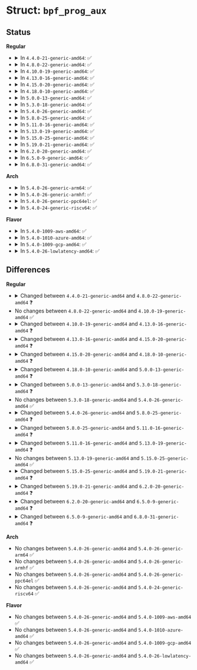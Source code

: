 # Struct: <code>bpf_prog_aux</code>

## Status
<b>Regular</b>
<ul>
<li>
<details>
<summary>In <code>4.4.0-21-generic-amd64</code>: ✅</summary>

```c
struct bpf_prog_aux {
    atomic_t refcnt;
    u32 used_map_cnt;
    const struct bpf_verifier_ops * ops;
    struct bpf_map * * used_maps;
    struct bpf_prog * prog;
    struct user_struct * user;
    struct work_struct work;
    struct callback_head rcu;
}
```
</details>
</li>
<li>
<details>
<summary>In <code>4.8.0-22-generic-amd64</code>: ✅</summary>

```c
struct bpf_prog_aux {
    atomic_t refcnt;
    u32 used_map_cnt;
    u32 max_ctx_offset;
    const struct bpf_verifier_ops * ops;
    struct bpf_map * * used_maps;
    struct bpf_prog * prog;
    struct user_struct * user;
    struct work_struct work;
    struct callback_head rcu;
}
```
</details>
</li>
<li>
<details>
<summary>In <code>4.10.0-19-generic-amd64</code>: ✅</summary>

```c
struct bpf_prog_aux {
    atomic_t refcnt;
    u32 used_map_cnt;
    u32 max_ctx_offset;
    const struct bpf_verifier_ops * ops;
    struct bpf_map * * used_maps;
    struct bpf_prog * prog;
    struct user_struct * user;
    struct work_struct work;
    struct callback_head rcu;
}
```
</details>
</li>
<li>
<details>
<summary>In <code>4.13.0-16-generic-amd64</code>: ✅</summary>

```c
struct bpf_prog_aux {
    atomic_t refcnt;
    u32 used_map_cnt;
    u32 max_ctx_offset;
    u32 stack_depth;
    u32 id;
    struct latch_tree_node ksym_tnode;
    struct list_head ksym_lnode;
    const struct bpf_verifier_ops * ops;
    struct bpf_map * * used_maps;
    struct bpf_prog * prog;
    struct user_struct * user;
    struct work_struct work;
    struct callback_head rcu;
}
```
</details>
</li>
<li>
<details>
<summary>In <code>4.15.0-20-generic-amd64</code>: ✅</summary>

```c
struct bpf_prog_aux {
    atomic_t refcnt;
    u32 used_map_cnt;
    u32 max_ctx_offset;
    u32 stack_depth;
    u32 id;
    struct latch_tree_node ksym_tnode;
    struct list_head ksym_lnode;
    const struct bpf_prog_ops * ops;
    struct bpf_map * * used_maps;
    struct bpf_prog * prog;
    struct user_struct * user;
    u64 load_time;
    char[16] name;
    void * security;
    struct bpf_dev_offload * offload;
    struct work_struct work;
    struct callback_head rcu;
}
```
</details>
</li>
<li>
<details>
<summary>In <code>4.18.0-10-generic-amd64</code>: ✅</summary>

```c
struct bpf_prog_aux {
    atomic_t refcnt;
    u32 used_map_cnt;
    u32 max_ctx_offset;
    u32 stack_depth;
    u32 id;
    u32 func_cnt;
    bool offload_requested;
    struct bpf_prog * * func;
    void * jit_data;
    struct latch_tree_node ksym_tnode;
    struct list_head ksym_lnode;
    const struct bpf_prog_ops * ops;
    struct bpf_map * * used_maps;
    struct bpf_prog * prog;
    struct user_struct * user;
    u64 load_time;
    char[16] name;
    void * security;
    struct bpf_prog_offload * offload;
    struct work_struct work;
    struct callback_head rcu;
}
```
</details>
</li>
<li>
<details>
<summary>In <code>5.0.0-13-generic-amd64</code>: ✅</summary>

```c
struct bpf_prog_aux {
    atomic_t refcnt;
    u32 used_map_cnt;
    u32 max_ctx_offset;
    u32 max_pkt_offset;
    u32 stack_depth;
    u32 id;
    u32 func_cnt;
    u32 func_idx;
    bool offload_requested;
    struct bpf_prog * * func;
    void * jit_data;
    struct latch_tree_node ksym_tnode;
    struct list_head ksym_lnode;
    const struct bpf_prog_ops * ops;
    struct bpf_map * * used_maps;
    struct bpf_prog * prog;
    struct user_struct * user;
    u64 load_time;
    struct bpf_map *[2] cgroup_storage;
    char[16] name;
    void * security;
    struct bpf_prog_offload * offload;
    struct btf * btf;
    struct bpf_func_info * func_info;
    struct bpf_line_info * linfo;
    void * * jited_linfo;
    u32 func_info_cnt;
    u32 nr_linfo;
    u32 linfo_idx;
    struct work_struct work;
    struct callback_head rcu;
}
```
</details>
</li>
<li>
<details>
<summary>In <code>5.3.0-18-generic-amd64</code>: ✅</summary>

```c
struct bpf_prog_aux {
    atomic_t refcnt;
    u32 used_map_cnt;
    u32 max_ctx_offset;
    u32 max_pkt_offset;
    u32 max_tp_access;
    u32 stack_depth;
    u32 id;
    u32 func_cnt;
    u32 func_idx;
    bool verifier_zext;
    bool offload_requested;
    struct bpf_prog * * func;
    void * jit_data;
    struct latch_tree_node ksym_tnode;
    struct list_head ksym_lnode;
    const struct bpf_prog_ops * ops;
    struct bpf_map * * used_maps;
    struct bpf_prog * prog;
    struct user_struct * user;
    u64 load_time;
    struct bpf_map *[2] cgroup_storage;
    char[16] name;
    void * security;
    struct bpf_prog_offload * offload;
    struct btf * btf;
    struct bpf_func_info * func_info;
    struct bpf_line_info * linfo;
    void * * jited_linfo;
    u32 func_info_cnt;
    u32 nr_linfo;
    u32 linfo_idx;
    struct bpf_prog_stats * stats;
    struct work_struct work;
    struct callback_head rcu;
}
```
</details>
</li>
<li>
<details>
<summary>In <code>5.4.0-26-generic-amd64</code>: ✅</summary>

```c
struct bpf_prog_aux {
    atomic_t refcnt;
    u32 used_map_cnt;
    u32 max_ctx_offset;
    u32 max_pkt_offset;
    u32 max_tp_access;
    u32 stack_depth;
    u32 id;
    u32 func_cnt;
    u32 func_idx;
    bool verifier_zext;
    bool offload_requested;
    struct bpf_prog * * func;
    void * jit_data;
    struct latch_tree_node ksym_tnode;
    struct list_head ksym_lnode;
    const struct bpf_prog_ops * ops;
    struct bpf_map * * used_maps;
    struct bpf_prog * prog;
    struct user_struct * user;
    u64 load_time;
    struct bpf_map *[2] cgroup_storage;
    char[16] name;
    void * security;
    struct bpf_prog_offload * offload;
    struct btf * btf;
    struct bpf_func_info * func_info;
    struct bpf_line_info * linfo;
    void * * jited_linfo;
    u32 func_info_cnt;
    u32 nr_linfo;
    u32 linfo_idx;
    struct bpf_prog_stats * stats;
    struct work_struct work;
    struct callback_head rcu;
}
```
</details>
</li>
<li>
<details>
<summary>In <code>5.8.0-25-generic-amd64</code>: ✅</summary>

```c
struct bpf_prog_aux {
    atomic64_t refcnt;
    u32 used_map_cnt;
    u32 max_ctx_offset;
    u32 max_pkt_offset;
    u32 max_tp_access;
    u32 stack_depth;
    u32 id;
    u32 func_cnt;
    u32 func_idx;
    u32 attach_btf_id;
    u32 ctx_arg_info_size;
    const struct bpf_ctx_arg_aux * ctx_arg_info;
    struct bpf_prog * linked_prog;
    bool verifier_zext;
    bool offload_requested;
    bool attach_btf_trace;
    bool func_proto_unreliable;
    enum bpf_tramp_prog_type trampoline_prog_type;
    struct bpf_trampoline * trampoline;
    struct hlist_node tramp_hlist;
    const struct btf_type * attach_func_proto;
    const char * attach_func_name;
    struct bpf_prog * * func;
    void * jit_data;
    struct bpf_jit_poke_descriptor * poke_tab;
    u32 size_poke_tab;
    struct bpf_ksym ksym;
    const struct bpf_prog_ops * ops;
    struct bpf_map * * used_maps;
    struct bpf_prog * prog;
    struct user_struct * user;
    u64 load_time;
    struct bpf_map *[2] cgroup_storage;
    char[16] name;
    void * security;
    struct bpf_prog_offload * offload;
    struct btf * btf;
    struct bpf_func_info * func_info;
    struct bpf_func_info_aux * func_info_aux;
    struct bpf_line_info * linfo;
    void * * jited_linfo;
    u32 func_info_cnt;
    u32 nr_linfo;
    u32 linfo_idx;
    u32 num_exentries;
    struct exception_table_entry * extable;
    struct bpf_prog_stats * stats;
    struct work_struct work;
    struct callback_head rcu;
}
```
</details>
</li>
<li>
<details>
<summary>In <code>5.11.0-16-generic-amd64</code>: ✅</summary>

```c
struct bpf_prog_aux {
    atomic64_t refcnt;
    u32 used_map_cnt;
    u32 max_ctx_offset;
    u32 max_pkt_offset;
    u32 max_tp_access;
    u32 stack_depth;
    u32 id;
    u32 func_cnt;
    u32 func_idx;
    u32 attach_btf_id;
    u32 ctx_arg_info_size;
    u32 max_rdonly_access;
    u32 max_rdwr_access;
    struct btf * attach_btf;
    const struct bpf_ctx_arg_aux * ctx_arg_info;
    struct mutex dst_mutex;
    struct bpf_prog * dst_prog;
    struct bpf_trampoline * dst_trampoline;
    enum bpf_prog_type saved_dst_prog_type;
    enum bpf_attach_type saved_dst_attach_type;
    bool verifier_zext;
    bool offload_requested;
    bool attach_btf_trace;
    bool func_proto_unreliable;
    bool sleepable;
    bool tail_call_reachable;
    struct hlist_node tramp_hlist;
    const struct btf_type * attach_func_proto;
    const char * attach_func_name;
    struct bpf_prog * * func;
    void * jit_data;
    struct bpf_jit_poke_descriptor * poke_tab;
    u32 size_poke_tab;
    struct bpf_ksym ksym;
    const struct bpf_prog_ops * ops;
    struct bpf_map * * used_maps;
    struct mutex used_maps_mutex;
    struct bpf_prog * prog;
    struct user_struct * user;
    u64 load_time;
    struct bpf_map *[2] cgroup_storage;
    char[16] name;
    void * security;
    struct bpf_prog_offload * offload;
    struct btf * btf;
    struct bpf_func_info * func_info;
    struct bpf_func_info_aux * func_info_aux;
    struct bpf_line_info * linfo;
    void * * jited_linfo;
    u32 func_info_cnt;
    u32 nr_linfo;
    u32 linfo_idx;
    u32 num_exentries;
    struct exception_table_entry * extable;
    struct bpf_prog_stats * stats;
    struct work_struct work;
    struct callback_head rcu;
}
```
</details>
</li>
<li>
<details>
<summary>In <code>5.13.0-19-generic-amd64</code>: ✅</summary>

```c
struct bpf_prog_aux {
    atomic64_t refcnt;
    u32 used_map_cnt;
    u32 used_btf_cnt;
    u32 max_ctx_offset;
    u32 max_pkt_offset;
    u32 max_tp_access;
    u32 stack_depth;
    u32 id;
    u32 func_cnt;
    u32 func_idx;
    u32 attach_btf_id;
    u32 ctx_arg_info_size;
    u32 max_rdonly_access;
    u32 max_rdwr_access;
    struct btf * attach_btf;
    const struct bpf_ctx_arg_aux * ctx_arg_info;
    struct mutex dst_mutex;
    struct bpf_prog * dst_prog;
    struct bpf_trampoline * dst_trampoline;
    enum bpf_prog_type saved_dst_prog_type;
    enum bpf_attach_type saved_dst_attach_type;
    bool verifier_zext;
    bool offload_requested;
    bool attach_btf_trace;
    bool func_proto_unreliable;
    bool sleepable;
    bool tail_call_reachable;
    struct hlist_node tramp_hlist;
    const struct btf_type * attach_func_proto;
    const char * attach_func_name;
    struct bpf_prog * * func;
    void * jit_data;
    struct bpf_jit_poke_descriptor * poke_tab;
    struct bpf_kfunc_desc_tab * kfunc_tab;
    u32 size_poke_tab;
    struct bpf_ksym ksym;
    const struct bpf_prog_ops * ops;
    struct bpf_map * * used_maps;
    struct mutex used_maps_mutex;
    struct btf_mod_pair * used_btfs;
    struct bpf_prog * prog;
    struct user_struct * user;
    u64 load_time;
    struct bpf_map *[2] cgroup_storage;
    char[16] name;
    void * security;
    struct bpf_prog_offload * offload;
    struct btf * btf;
    struct bpf_func_info * func_info;
    struct bpf_func_info_aux * func_info_aux;
    struct bpf_line_info * linfo;
    void * * jited_linfo;
    u32 func_info_cnt;
    u32 nr_linfo;
    u32 linfo_idx;
    u32 num_exentries;
    struct exception_table_entry * extable;
    struct work_struct work;
    struct callback_head rcu;
}
```
</details>
</li>
<li>
<details>
<summary>In <code>5.15.0-25-generic-amd64</code>: ✅</summary>

```c
struct bpf_prog_aux {
    atomic64_t refcnt;
    u32 used_map_cnt;
    u32 used_btf_cnt;
    u32 max_ctx_offset;
    u32 max_pkt_offset;
    u32 max_tp_access;
    u32 stack_depth;
    u32 id;
    u32 func_cnt;
    u32 func_idx;
    u32 attach_btf_id;
    u32 ctx_arg_info_size;
    u32 max_rdonly_access;
    u32 max_rdwr_access;
    struct btf * attach_btf;
    const struct bpf_ctx_arg_aux * ctx_arg_info;
    struct mutex dst_mutex;
    struct bpf_prog * dst_prog;
    struct bpf_trampoline * dst_trampoline;
    enum bpf_prog_type saved_dst_prog_type;
    enum bpf_attach_type saved_dst_attach_type;
    bool verifier_zext;
    bool offload_requested;
    bool attach_btf_trace;
    bool func_proto_unreliable;
    bool sleepable;
    bool tail_call_reachable;
    struct hlist_node tramp_hlist;
    const struct btf_type * attach_func_proto;
    const char * attach_func_name;
    struct bpf_prog * * func;
    void * jit_data;
    struct bpf_jit_poke_descriptor * poke_tab;
    struct bpf_kfunc_desc_tab * kfunc_tab;
    u32 size_poke_tab;
    struct bpf_ksym ksym;
    const struct bpf_prog_ops * ops;
    struct bpf_map * * used_maps;
    struct mutex used_maps_mutex;
    struct btf_mod_pair * used_btfs;
    struct bpf_prog * prog;
    struct user_struct * user;
    u64 load_time;
    struct bpf_map *[2] cgroup_storage;
    char[16] name;
    void * security;
    struct bpf_prog_offload * offload;
    struct btf * btf;
    struct bpf_func_info * func_info;
    struct bpf_func_info_aux * func_info_aux;
    struct bpf_line_info * linfo;
    void * * jited_linfo;
    u32 func_info_cnt;
    u32 nr_linfo;
    u32 linfo_idx;
    u32 num_exentries;
    struct exception_table_entry * extable;
    struct work_struct work;
    struct callback_head rcu;
}
```
</details>
</li>
<li>
<details>
<summary>In <code>5.19.0-21-generic-amd64</code>: ✅</summary>

```c
struct bpf_prog_aux {
    atomic64_t refcnt;
    u32 used_map_cnt;
    u32 used_btf_cnt;
    u32 max_ctx_offset;
    u32 max_pkt_offset;
    u32 max_tp_access;
    u32 stack_depth;
    u32 id;
    u32 func_cnt;
    u32 func_idx;
    u32 attach_btf_id;
    u32 ctx_arg_info_size;
    u32 max_rdonly_access;
    u32 max_rdwr_access;
    struct btf * attach_btf;
    const struct bpf_ctx_arg_aux * ctx_arg_info;
    struct mutex dst_mutex;
    struct bpf_prog * dst_prog;
    struct bpf_trampoline * dst_trampoline;
    enum bpf_prog_type saved_dst_prog_type;
    enum bpf_attach_type saved_dst_attach_type;
    bool verifier_zext;
    bool offload_requested;
    bool attach_btf_trace;
    bool func_proto_unreliable;
    bool sleepable;
    bool tail_call_reachable;
    bool xdp_has_frags;
    const struct btf_type * attach_func_proto;
    const char * attach_func_name;
    struct bpf_prog * * func;
    void * jit_data;
    struct bpf_jit_poke_descriptor * poke_tab;
    struct bpf_kfunc_desc_tab * kfunc_tab;
    struct bpf_kfunc_btf_tab * kfunc_btf_tab;
    u32 size_poke_tab;
    struct bpf_ksym ksym;
    const struct bpf_prog_ops * ops;
    struct bpf_map * * used_maps;
    struct mutex used_maps_mutex;
    struct btf_mod_pair * used_btfs;
    struct bpf_prog * prog;
    struct user_struct * user;
    u64 load_time;
    u32 verified_insns;
    struct bpf_map *[2] cgroup_storage;
    char[16] name;
    void * security;
    struct bpf_prog_offload * offload;
    struct btf * btf;
    struct bpf_func_info * func_info;
    struct bpf_func_info_aux * func_info_aux;
    struct bpf_line_info * linfo;
    void * * jited_linfo;
    u32 func_info_cnt;
    u32 nr_linfo;
    u32 linfo_idx;
    u32 num_exentries;
    struct exception_table_entry * extable;
    struct work_struct work;
    struct callback_head rcu;
}
```
</details>
</li>
<li>
<details>
<summary>In <code>6.2.0-20-generic-amd64</code>: ✅</summary>

```c
struct bpf_prog_aux {
    atomic64_t refcnt;
    u32 used_map_cnt;
    u32 used_btf_cnt;
    u32 max_ctx_offset;
    u32 max_pkt_offset;
    u32 max_tp_access;
    u32 stack_depth;
    u32 id;
    u32 func_cnt;
    u32 func_idx;
    u32 attach_btf_id;
    u32 ctx_arg_info_size;
    u32 max_rdonly_access;
    u32 max_rdwr_access;
    struct btf * attach_btf;
    const struct bpf_ctx_arg_aux * ctx_arg_info;
    struct mutex dst_mutex;
    struct bpf_prog * dst_prog;
    struct bpf_trampoline * dst_trampoline;
    enum bpf_prog_type saved_dst_prog_type;
    enum bpf_attach_type saved_dst_attach_type;
    bool verifier_zext;
    bool offload_requested;
    bool attach_btf_trace;
    bool func_proto_unreliable;
    bool sleepable;
    bool tail_call_reachable;
    bool xdp_has_frags;
    const struct btf_type * attach_func_proto;
    const char * attach_func_name;
    struct bpf_prog * * func;
    void * jit_data;
    struct bpf_jit_poke_descriptor * poke_tab;
    struct bpf_kfunc_desc_tab * kfunc_tab;
    struct bpf_kfunc_btf_tab * kfunc_btf_tab;
    u32 size_poke_tab;
    struct bpf_ksym ksym;
    const struct bpf_prog_ops * ops;
    struct bpf_map * * used_maps;
    struct mutex used_maps_mutex;
    struct btf_mod_pair * used_btfs;
    struct bpf_prog * prog;
    struct user_struct * user;
    u64 load_time;
    u32 verified_insns;
    int cgroup_atype;
    struct bpf_map *[2] cgroup_storage;
    char[16] name;
    void * security;
    struct bpf_prog_offload * offload;
    struct btf * btf;
    struct bpf_func_info * func_info;
    struct bpf_func_info_aux * func_info_aux;
    struct bpf_line_info * linfo;
    void * * jited_linfo;
    u32 func_info_cnt;
    u32 nr_linfo;
    u32 linfo_idx;
    u32 num_exentries;
    struct exception_table_entry * extable;
    struct work_struct work;
    struct callback_head rcu;
}
```
</details>
</li>
<li>
<details>
<summary>In <code>6.5.0-9-generic-amd64</code>: ✅</summary>

```c
struct bpf_prog_aux {
    atomic64_t refcnt;
    u32 used_map_cnt;
    u32 used_btf_cnt;
    u32 max_ctx_offset;
    u32 max_pkt_offset;
    u32 max_tp_access;
    u32 stack_depth;
    u32 id;
    u32 func_cnt;
    u32 func_idx;
    u32 attach_btf_id;
    u32 ctx_arg_info_size;
    u32 max_rdonly_access;
    u32 max_rdwr_access;
    struct btf * attach_btf;
    const struct bpf_ctx_arg_aux * ctx_arg_info;
    struct mutex dst_mutex;
    struct bpf_prog * dst_prog;
    struct bpf_trampoline * dst_trampoline;
    enum bpf_prog_type saved_dst_prog_type;
    enum bpf_attach_type saved_dst_attach_type;
    bool verifier_zext;
    bool dev_bound;
    bool offload_requested;
    bool attach_btf_trace;
    bool func_proto_unreliable;
    bool sleepable;
    bool tail_call_reachable;
    bool xdp_has_frags;
    const struct btf_type * attach_func_proto;
    const char * attach_func_name;
    struct bpf_prog * * func;
    void * jit_data;
    struct bpf_jit_poke_descriptor * poke_tab;
    struct bpf_kfunc_desc_tab * kfunc_tab;
    struct bpf_kfunc_btf_tab * kfunc_btf_tab;
    u32 size_poke_tab;
    struct bpf_ksym ksym;
    const struct bpf_prog_ops * ops;
    struct bpf_map * * used_maps;
    struct mutex used_maps_mutex;
    struct btf_mod_pair * used_btfs;
    struct bpf_prog * prog;
    struct user_struct * user;
    u64 load_time;
    u32 verified_insns;
    int cgroup_atype;
    struct bpf_map *[2] cgroup_storage;
    char[16] name;
    void * security;
    struct bpf_prog_offload * offload;
    struct btf * btf;
    struct bpf_func_info * func_info;
    struct bpf_func_info_aux * func_info_aux;
    struct bpf_line_info * linfo;
    void * * jited_linfo;
    u32 func_info_cnt;
    u32 nr_linfo;
    u32 linfo_idx;
    struct module * mod;
    u32 num_exentries;
    struct exception_table_entry * extable;
    struct work_struct work;
    struct callback_head rcu;
}
```
</details>
</li>
<li>
<details>
<summary>In <code>6.8.0-31-generic-amd64</code>: ✅</summary>

```c
struct bpf_prog_aux {
    atomic64_t refcnt;
    u32 used_map_cnt;
    u32 used_btf_cnt;
    u32 max_ctx_offset;
    u32 max_pkt_offset;
    u32 max_tp_access;
    u32 stack_depth;
    u32 id;
    u32 func_cnt;
    u32 real_func_cnt;
    u32 func_idx;
    u32 attach_btf_id;
    u32 ctx_arg_info_size;
    u32 max_rdonly_access;
    u32 max_rdwr_access;
    struct btf * attach_btf;
    const struct bpf_ctx_arg_aux * ctx_arg_info;
    struct mutex dst_mutex;
    struct bpf_prog * dst_prog;
    struct bpf_trampoline * dst_trampoline;
    enum bpf_prog_type saved_dst_prog_type;
    enum bpf_attach_type saved_dst_attach_type;
    bool verifier_zext;
    bool dev_bound;
    bool offload_requested;
    bool attach_btf_trace;
    bool attach_tracing_prog;
    bool func_proto_unreliable;
    bool sleepable;
    bool tail_call_reachable;
    bool xdp_has_frags;
    bool exception_cb;
    bool exception_boundary;
    const struct btf_type * attach_func_proto;
    const char * attach_func_name;
    struct bpf_prog * * func;
    void * jit_data;
    struct bpf_jit_poke_descriptor * poke_tab;
    struct bpf_kfunc_desc_tab * kfunc_tab;
    struct bpf_kfunc_btf_tab * kfunc_btf_tab;
    u32 size_poke_tab;
    struct bpf_ksym ksym;
    const struct bpf_prog_ops * ops;
    struct bpf_map * * used_maps;
    struct mutex used_maps_mutex;
    struct btf_mod_pair * used_btfs;
    struct bpf_prog * prog;
    struct user_struct * user;
    u64 load_time;
    u32 verified_insns;
    int cgroup_atype;
    struct bpf_map *[2] cgroup_storage;
    char[16] name;
    u64 (*)(u64, u64, u64, u64, u64) bpf_exception_cb;
    void * security;
    struct bpf_prog_offload * offload;
    struct btf * btf;
    struct bpf_func_info * func_info;
    struct bpf_func_info_aux * func_info_aux;
    struct bpf_line_info * linfo;
    void * * jited_linfo;
    u32 func_info_cnt;
    u32 nr_linfo;
    u32 linfo_idx;
    struct module * mod;
    u32 num_exentries;
    struct exception_table_entry * extable;
    struct work_struct work;
    struct callback_head rcu;
}
```
</details>
</li>
</ul>
<b>Arch</b>
<ul>
<li>
<details>
<summary>In <code>5.4.0-26-generic-arm64</code>: ✅</summary>

```c
struct bpf_prog_aux {
    atomic_t refcnt;
    u32 used_map_cnt;
    u32 max_ctx_offset;
    u32 max_pkt_offset;
    u32 max_tp_access;
    u32 stack_depth;
    u32 id;
    u32 func_cnt;
    u32 func_idx;
    bool verifier_zext;
    bool offload_requested;
    struct bpf_prog * * func;
    void * jit_data;
    struct latch_tree_node ksym_tnode;
    struct list_head ksym_lnode;
    const struct bpf_prog_ops * ops;
    struct bpf_map * * used_maps;
    struct bpf_prog * prog;
    struct user_struct * user;
    u64 load_time;
    struct bpf_map *[2] cgroup_storage;
    char[16] name;
    void * security;
    struct bpf_prog_offload * offload;
    struct btf * btf;
    struct bpf_func_info * func_info;
    struct bpf_line_info * linfo;
    void * * jited_linfo;
    u32 func_info_cnt;
    u32 nr_linfo;
    u32 linfo_idx;
    struct bpf_prog_stats * stats;
    struct work_struct work;
    struct callback_head rcu;
}
```
</details>
</li>
<li>
<details>
<summary>In <code>5.4.0-26-generic-armhf</code>: ✅</summary>

```c
struct bpf_prog_aux {
    atomic_t refcnt;
    u32 used_map_cnt;
    u32 max_ctx_offset;
    u32 max_pkt_offset;
    u32 max_tp_access;
    u32 stack_depth;
    u32 id;
    u32 func_cnt;
    u32 func_idx;
    bool verifier_zext;
    bool offload_requested;
    struct bpf_prog * * func;
    void * jit_data;
    struct latch_tree_node ksym_tnode;
    struct list_head ksym_lnode;
    const struct bpf_prog_ops * ops;
    struct bpf_map * * used_maps;
    struct bpf_prog * prog;
    struct user_struct * user;
    u64 load_time;
    struct bpf_map *[2] cgroup_storage;
    char[16] name;
    void * security;
    struct bpf_prog_offload * offload;
    struct btf * btf;
    struct bpf_func_info * func_info;
    struct bpf_line_info * linfo;
    void * * jited_linfo;
    u32 func_info_cnt;
    u32 nr_linfo;
    u32 linfo_idx;
    struct bpf_prog_stats * stats;
    struct work_struct work;
    struct callback_head rcu;
}
```
</details>
</li>
<li>
<details>
<summary>In <code>5.4.0-26-generic-ppc64el</code>: ✅</summary>

```c
struct bpf_prog_aux {
    atomic_t refcnt;
    u32 used_map_cnt;
    u32 max_ctx_offset;
    u32 max_pkt_offset;
    u32 max_tp_access;
    u32 stack_depth;
    u32 id;
    u32 func_cnt;
    u32 func_idx;
    bool verifier_zext;
    bool offload_requested;
    struct bpf_prog * * func;
    void * jit_data;
    struct latch_tree_node ksym_tnode;
    struct list_head ksym_lnode;
    const struct bpf_prog_ops * ops;
    struct bpf_map * * used_maps;
    struct bpf_prog * prog;
    struct user_struct * user;
    u64 load_time;
    struct bpf_map *[2] cgroup_storage;
    char[16] name;
    void * security;
    struct bpf_prog_offload * offload;
    struct btf * btf;
    struct bpf_func_info * func_info;
    struct bpf_line_info * linfo;
    void * * jited_linfo;
    u32 func_info_cnt;
    u32 nr_linfo;
    u32 linfo_idx;
    struct bpf_prog_stats * stats;
    struct work_struct work;
    struct callback_head rcu;
}
```
</details>
</li>
<li>
<details>
<summary>In <code>5.4.0-24-generic-riscv64</code>: ✅</summary>

```c
struct bpf_prog_aux {
    atomic_t refcnt;
    u32 used_map_cnt;
    u32 max_ctx_offset;
    u32 max_pkt_offset;
    u32 max_tp_access;
    u32 stack_depth;
    u32 id;
    u32 func_cnt;
    u32 func_idx;
    bool verifier_zext;
    bool offload_requested;
    struct bpf_prog * * func;
    void * jit_data;
    struct latch_tree_node ksym_tnode;
    struct list_head ksym_lnode;
    const struct bpf_prog_ops * ops;
    struct bpf_map * * used_maps;
    struct bpf_prog * prog;
    struct user_struct * user;
    u64 load_time;
    struct bpf_map *[2] cgroup_storage;
    char[16] name;
    void * security;
    struct bpf_prog_offload * offload;
    struct btf * btf;
    struct bpf_func_info * func_info;
    struct bpf_line_info * linfo;
    void * * jited_linfo;
    u32 func_info_cnt;
    u32 nr_linfo;
    u32 linfo_idx;
    struct bpf_prog_stats * stats;
    struct work_struct work;
    struct callback_head rcu;
}
```
</details>
</li>
</ul>
<b>Flavor</b>
<ul>
<li>
<details>
<summary>In <code>5.4.0-1009-aws-amd64</code>: ✅</summary>

```c
struct bpf_prog_aux {
    atomic_t refcnt;
    u32 used_map_cnt;
    u32 max_ctx_offset;
    u32 max_pkt_offset;
    u32 max_tp_access;
    u32 stack_depth;
    u32 id;
    u32 func_cnt;
    u32 func_idx;
    bool verifier_zext;
    bool offload_requested;
    struct bpf_prog * * func;
    void * jit_data;
    struct latch_tree_node ksym_tnode;
    struct list_head ksym_lnode;
    const struct bpf_prog_ops * ops;
    struct bpf_map * * used_maps;
    struct bpf_prog * prog;
    struct user_struct * user;
    u64 load_time;
    struct bpf_map *[2] cgroup_storage;
    char[16] name;
    void * security;
    struct bpf_prog_offload * offload;
    struct btf * btf;
    struct bpf_func_info * func_info;
    struct bpf_line_info * linfo;
    void * * jited_linfo;
    u32 func_info_cnt;
    u32 nr_linfo;
    u32 linfo_idx;
    struct bpf_prog_stats * stats;
    struct work_struct work;
    struct callback_head rcu;
}
```
</details>
</li>
<li>
<details>
<summary>In <code>5.4.0-1010-azure-amd64</code>: ✅</summary>

```c
struct bpf_prog_aux {
    atomic_t refcnt;
    u32 used_map_cnt;
    u32 max_ctx_offset;
    u32 max_pkt_offset;
    u32 max_tp_access;
    u32 stack_depth;
    u32 id;
    u32 func_cnt;
    u32 func_idx;
    bool verifier_zext;
    bool offload_requested;
    struct bpf_prog * * func;
    void * jit_data;
    struct latch_tree_node ksym_tnode;
    struct list_head ksym_lnode;
    const struct bpf_prog_ops * ops;
    struct bpf_map * * used_maps;
    struct bpf_prog * prog;
    struct user_struct * user;
    u64 load_time;
    struct bpf_map *[2] cgroup_storage;
    char[16] name;
    void * security;
    struct bpf_prog_offload * offload;
    struct btf * btf;
    struct bpf_func_info * func_info;
    struct bpf_line_info * linfo;
    void * * jited_linfo;
    u32 func_info_cnt;
    u32 nr_linfo;
    u32 linfo_idx;
    struct bpf_prog_stats * stats;
    struct work_struct work;
    struct callback_head rcu;
}
```
</details>
</li>
<li>
<details>
<summary>In <code>5.4.0-1009-gcp-amd64</code>: ✅</summary>

```c
struct bpf_prog_aux {
    atomic_t refcnt;
    u32 used_map_cnt;
    u32 max_ctx_offset;
    u32 max_pkt_offset;
    u32 max_tp_access;
    u32 stack_depth;
    u32 id;
    u32 func_cnt;
    u32 func_idx;
    bool verifier_zext;
    bool offload_requested;
    struct bpf_prog * * func;
    void * jit_data;
    struct latch_tree_node ksym_tnode;
    struct list_head ksym_lnode;
    const struct bpf_prog_ops * ops;
    struct bpf_map * * used_maps;
    struct bpf_prog * prog;
    struct user_struct * user;
    u64 load_time;
    struct bpf_map *[2] cgroup_storage;
    char[16] name;
    void * security;
    struct bpf_prog_offload * offload;
    struct btf * btf;
    struct bpf_func_info * func_info;
    struct bpf_line_info * linfo;
    void * * jited_linfo;
    u32 func_info_cnt;
    u32 nr_linfo;
    u32 linfo_idx;
    struct bpf_prog_stats * stats;
    struct work_struct work;
    struct callback_head rcu;
}
```
</details>
</li>
<li>
<details>
<summary>In <code>5.4.0-26-lowlatency-amd64</code>: ✅</summary>

```c
struct bpf_prog_aux {
    atomic_t refcnt;
    u32 used_map_cnt;
    u32 max_ctx_offset;
    u32 max_pkt_offset;
    u32 max_tp_access;
    u32 stack_depth;
    u32 id;
    u32 func_cnt;
    u32 func_idx;
    bool verifier_zext;
    bool offload_requested;
    struct bpf_prog * * func;
    void * jit_data;
    struct latch_tree_node ksym_tnode;
    struct list_head ksym_lnode;
    const struct bpf_prog_ops * ops;
    struct bpf_map * * used_maps;
    struct bpf_prog * prog;
    struct user_struct * user;
    u64 load_time;
    struct bpf_map *[2] cgroup_storage;
    char[16] name;
    void * security;
    struct bpf_prog_offload * offload;
    struct btf * btf;
    struct bpf_func_info * func_info;
    struct bpf_line_info * linfo;
    void * * jited_linfo;
    u32 func_info_cnt;
    u32 nr_linfo;
    u32 linfo_idx;
    struct bpf_prog_stats * stats;
    struct work_struct work;
    struct callback_head rcu;
}
```
</details>
</li>
</ul>

## Differences
<b>Regular</b>
<ul>
<li>
<details>
<summary>Changed between <code>4.4.0-21-generic-amd64</code> and <code>4.8.0-22-generic-amd64</code> ❓</summary>
<ul>
<li>
<b>Field added. </b>
<code>u32 max_ctx_offset</code>
</li>
</ul>
</details>
</li>
<li>
No changes between <code>4.8.0-22-generic-amd64</code> and <code>4.10.0-19-generic-amd64</code> ✅
</li>
<li>
<details>
<summary>Changed between <code>4.10.0-19-generic-amd64</code> and <code>4.13.0-16-generic-amd64</code> ❓</summary>
<ul>
<li>
<b>Field added. </b>
<code>u32 stack_depth</code>
</li>
<li>
<b>Field added. </b>
<code>u32 id</code>
</li>
<li>
<b>Field added. </b>
<code>struct latch_tree_node ksym_tnode</code>
</li>
<li>
<b>Field added. </b>
<code>struct list_head ksym_lnode</code>
</li>
</ul>
</details>
</li>
<li>
<details>
<summary>Changed between <code>4.13.0-16-generic-amd64</code> and <code>4.15.0-20-generic-amd64</code> ❓</summary>
<ul>
<li>
<b>Field added. </b>
<code>u64 load_time</code>
</li>
<li>
<b>Field added. </b>
<code>char[16] name</code>
</li>
<li>
<b>Field added. </b>
<code>void * security</code>
</li>
<li>
<b>Field added. </b>
<code>struct bpf_dev_offload * offload</code>
</li>
<li>
<b>Field type changed. </b>
<code>const struct bpf_verifier_ops * ops</code> ➡️ <code>const struct bpf_prog_ops * ops</code>
</li>
</ul>
</details>
</li>
<li>
<details>
<summary>Changed between <code>4.15.0-20-generic-amd64</code> and <code>4.18.0-10-generic-amd64</code> ❓</summary>
<ul>
<li>
<b>Field added. </b>
<code>u32 func_cnt</code>
</li>
<li>
<b>Field added. </b>
<code>bool offload_requested</code>
</li>
<li>
<b>Field added. </b>
<code>struct bpf_prog * * func</code>
</li>
<li>
<b>Field added. </b>
<code>void * jit_data</code>
</li>
<li>
<b>Field type changed. </b>
<code>struct bpf_dev_offload * offload</code> ➡️ <code>struct bpf_prog_offload * offload</code>
</li>
</ul>
</details>
</li>
<li>
<details>
<summary>Changed between <code>4.18.0-10-generic-amd64</code> and <code>5.0.0-13-generic-amd64</code> ❓</summary>
<ul>
<li>
<b>Field added. </b>
<code>u32 max_pkt_offset</code>
</li>
<li>
<b>Field added. </b>
<code>u32 func_idx</code>
</li>
<li>
<b>Field added. </b>
<code>struct bpf_map *[2] cgroup_storage</code>
</li>
<li>
<b>Field added. </b>
<code>struct btf * btf</code>
</li>
<li>
<b>Field added. </b>
<code>struct bpf_func_info * func_info</code>
</li>
<li>
<b>Field added. </b>
<code>struct bpf_line_info * linfo</code>
</li>
<li>
<b>Field added. </b>
<code>void * * jited_linfo</code>
</li>
<li>
<b>Field added. </b>
<code>u32 func_info_cnt</code>
</li>
<li>
<b>Field added. </b>
<code>u32 nr_linfo</code>
</li>
<li>
<b>Field added. </b>
<code>u32 linfo_idx</code>
</li>
</ul>
</details>
</li>
<li>
<details>
<summary>Changed between <code>5.0.0-13-generic-amd64</code> and <code>5.3.0-18-generic-amd64</code> ❓</summary>
<ul>
<li>
<b>Field added. </b>
<code>u32 max_tp_access</code>
</li>
<li>
<b>Field added. </b>
<code>bool verifier_zext</code>
</li>
<li>
<b>Field added. </b>
<code>struct bpf_prog_stats * stats</code>
</li>
</ul>
</details>
</li>
<li>
No changes between <code>5.3.0-18-generic-amd64</code> and <code>5.4.0-26-generic-amd64</code> ✅
</li>
<li>
<details>
<summary>Changed between <code>5.4.0-26-generic-amd64</code> and <code>5.8.0-25-generic-amd64</code> ❓</summary>
<ul>
<li>
<b>Field added. </b>
<code>u32 attach_btf_id</code>
</li>
<li>
<b>Field added. </b>
<code>u32 ctx_arg_info_size</code>
</li>
<li>
<b>Field added. </b>
<code>const struct bpf_ctx_arg_aux * ctx_arg_info</code>
</li>
<li>
<b>Field added. </b>
<code>struct bpf_prog * linked_prog</code>
</li>
<li>
<b>Field added. </b>
<code>bool attach_btf_trace</code>
</li>
<li>
<b>Field added. </b>
<code>bool func_proto_unreliable</code>
</li>
<li>
<b>Field added. </b>
<code>enum bpf_tramp_prog_type trampoline_prog_type</code>
</li>
<li>
<b>Field added. </b>
<code>struct bpf_trampoline * trampoline</code>
</li>
<li>
<b>Field added. </b>
<code>struct hlist_node tramp_hlist</code>
</li>
<li>
<b>Field added. </b>
<code>const struct btf_type * attach_func_proto</code>
</li>
<li>
<b>Field added. </b>
<code>const char * attach_func_name</code>
</li>
<li>
<b>Field added. </b>
<code>struct bpf_jit_poke_descriptor * poke_tab</code>
</li>
<li>
<b>Field added. </b>
<code>u32 size_poke_tab</code>
</li>
<li>
<b>Field added. </b>
<code>struct bpf_ksym ksym</code>
</li>
<li>
<b>Field added. </b>
<code>struct bpf_func_info_aux * func_info_aux</code>
</li>
<li>
<b>Field added. </b>
<code>u32 num_exentries</code>
</li>
<li>
<b>Field added. </b>
<code>struct exception_table_entry * extable</code>
</li>
<li>
<b>Field removed. </b>
<code>struct latch_tree_node ksym_tnode</code>
</li>
<li>
<b>Field removed. </b>
<code>struct list_head ksym_lnode</code>
</li>
<li>
<b>Field type changed. </b>
<code>atomic_t refcnt</code> ➡️ <code>atomic64_t refcnt</code>
</li>
</ul>
</details>
</li>
<li>
<details>
<summary>Changed between <code>5.8.0-25-generic-amd64</code> and <code>5.11.0-16-generic-amd64</code> ❓</summary>
<ul>
<li>
<b>Field added. </b>
<code>u32 max_rdonly_access</code>
</li>
<li>
<b>Field added. </b>
<code>u32 max_rdwr_access</code>
</li>
<li>
<b>Field added. </b>
<code>struct btf * attach_btf</code>
</li>
<li>
<b>Field added. </b>
<code>struct mutex dst_mutex</code>
</li>
<li>
<b>Field added. </b>
<code>struct bpf_prog * dst_prog</code>
</li>
<li>
<b>Field added. </b>
<code>struct bpf_trampoline * dst_trampoline</code>
</li>
<li>
<b>Field added. </b>
<code>enum bpf_prog_type saved_dst_prog_type</code>
</li>
<li>
<b>Field added. </b>
<code>enum bpf_attach_type saved_dst_attach_type</code>
</li>
<li>
<b>Field added. </b>
<code>bool sleepable</code>
</li>
<li>
<b>Field added. </b>
<code>bool tail_call_reachable</code>
</li>
<li>
<b>Field added. </b>
<code>struct mutex used_maps_mutex</code>
</li>
<li>
<b>Field removed. </b>
<code>struct bpf_prog * linked_prog</code>
</li>
<li>
<b>Field removed. </b>
<code>enum bpf_tramp_prog_type trampoline_prog_type</code>
</li>
<li>
<b>Field removed. </b>
<code>struct bpf_trampoline * trampoline</code>
</li>
</ul>
</details>
</li>
<li>
<details>
<summary>Changed between <code>5.11.0-16-generic-amd64</code> and <code>5.13.0-19-generic-amd64</code> ❓</summary>
<ul>
<li>
<b>Field added. </b>
<code>u32 used_btf_cnt</code>
</li>
<li>
<b>Field added. </b>
<code>struct bpf_kfunc_desc_tab * kfunc_tab</code>
</li>
<li>
<b>Field added. </b>
<code>struct btf_mod_pair * used_btfs</code>
</li>
<li>
<b>Field removed. </b>
<code>struct bpf_prog_stats * stats</code>
</li>
</ul>
</details>
</li>
<li>
No changes between <code>5.13.0-19-generic-amd64</code> and <code>5.15.0-25-generic-amd64</code> ✅
</li>
<li>
<details>
<summary>Changed between <code>5.15.0-25-generic-amd64</code> and <code>5.19.0-21-generic-amd64</code> ❓</summary>
<ul>
<li>
<b>Field added. </b>
<code>bool xdp_has_frags</code>
</li>
<li>
<b>Field added. </b>
<code>struct bpf_kfunc_btf_tab * kfunc_btf_tab</code>
</li>
<li>
<b>Field added. </b>
<code>u32 verified_insns</code>
</li>
<li>
<b>Field removed. </b>
<code>struct hlist_node tramp_hlist</code>
</li>
</ul>
</details>
</li>
<li>
<details>
<summary>Changed between <code>5.19.0-21-generic-amd64</code> and <code>6.2.0-20-generic-amd64</code> ❓</summary>
<ul>
<li>
<b>Field added. </b>
<code>int cgroup_atype</code>
</li>
</ul>
</details>
</li>
<li>
<details>
<summary>Changed between <code>6.2.0-20-generic-amd64</code> and <code>6.5.0-9-generic-amd64</code> ❓</summary>
<ul>
<li>
<b>Field added. </b>
<code>bool dev_bound</code>
</li>
<li>
<b>Field added. </b>
<code>struct module * mod</code>
</li>
</ul>
</details>
</li>
<li>
<details>
<summary>Changed between <code>6.5.0-9-generic-amd64</code> and <code>6.8.0-31-generic-amd64</code> ❓</summary>
<ul>
<li>
<b>Field added. </b>
<code>u32 real_func_cnt</code>
</li>
<li>
<b>Field added. </b>
<code>bool attach_tracing_prog</code>
</li>
<li>
<b>Field added. </b>
<code>bool exception_cb</code>
</li>
<li>
<b>Field added. </b>
<code>bool exception_boundary</code>
</li>
<li>
<b>Field added. </b>
<code>u64 (*)(u64, u64, u64, u64, u64) bpf_exception_cb</code>
</li>
</ul>
</details>
</li>
</ul>
<b>Arch</b>
<ul>
<li>
No changes between <code>5.4.0-26-generic-amd64</code> and <code>5.4.0-26-generic-arm64</code> ✅
</li>
<li>
No changes between <code>5.4.0-26-generic-amd64</code> and <code>5.4.0-26-generic-armhf</code> ✅
</li>
<li>
No changes between <code>5.4.0-26-generic-amd64</code> and <code>5.4.0-26-generic-ppc64el</code> ✅
</li>
<li>
No changes between <code>5.4.0-26-generic-amd64</code> and <code>5.4.0-24-generic-riscv64</code> ✅
</li>
</ul>
<b>Flavor</b>
<ul>
<li>
No changes between <code>5.4.0-26-generic-amd64</code> and <code>5.4.0-1009-aws-amd64</code> ✅
</li>
<li>
No changes between <code>5.4.0-26-generic-amd64</code> and <code>5.4.0-1010-azure-amd64</code> ✅
</li>
<li>
No changes between <code>5.4.0-26-generic-amd64</code> and <code>5.4.0-1009-gcp-amd64</code> ✅
</li>
<li>
No changes between <code>5.4.0-26-generic-amd64</code> and <code>5.4.0-26-lowlatency-amd64</code> ✅
</li>
</ul>
